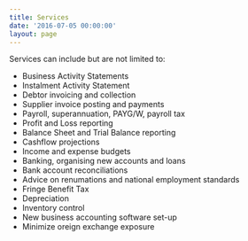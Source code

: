 ```yaml
---
title: Services
date: '2016-07-05 00:00:00'
layout: page
---
```

Services can include but are not limited to:

* Business Activity Statements
* Instalment Activity Statement
* Debtor invoicing and collection
* Supplier invoice posting and payments
* Payroll, superannuation, PAYG/W, payroll tax
* Profit and Loss reporting
* Balance Sheet and Trial Balance reporting
* Cashflow projections
* Income and expense budgets
* Banking, organising new accounts and loans
* Bank account reconciliations
* Advice on renumations and national employment standards
* Fringe Benefit Tax
* Depreciation
* Inventory control
* New business accounting software set-up
* Minimize oreign exchange exposure

